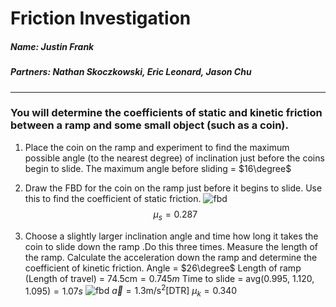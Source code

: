 # Friction Investigation
##### Name: Justin Frank
##### Partners: Nathan Skoczkowski, Eric Leonard, Jason Chu 

---
### You will determine the coefficients of static and kinetic friction between a ramp and some small object (such as a coin).
1. Place the coin on the ramp and experiment to find the maximum possible angle (to the nearest degree) of inclination just before the coins begin to slide.
The maximum angle before sliding = $16\degree$ 

2. Draw the FBD for the coin on the ramp just before it begins to slide. Use this to find the coefficient of static friction.
![fbd](https://cdn.discordapp.com/attachments/622822547054133251/955534338601148446/CamScanner_03-21-2022_14.28_1.jpg)
$$\mu_s=0.287$$

3. Choose a slightly larger inclination angle and time how long it takes the coin to slide down the ramp .Do this three times. Measure the length of the ramp.  Calculate the acceleration down the ramp and determine the coefficient of kinetic friction.
Angle = $26\degree$
Length of ramp (Length of travel) = $74.5\text{cm} = 0.745m$
Time to slide = $\text{avg(0.995, 1.120, 1.095)} = 1.07s$
![fbd](https://cdn.discordapp.com/attachments/622822547054133251/955534338324303932/CamScanner_03-21-2022_14.28_2.jpg)
$\vec{a} = 1.3 \text{m/s}^{2}[\text{DTR}]$
$\mu_{k}=0.340$
